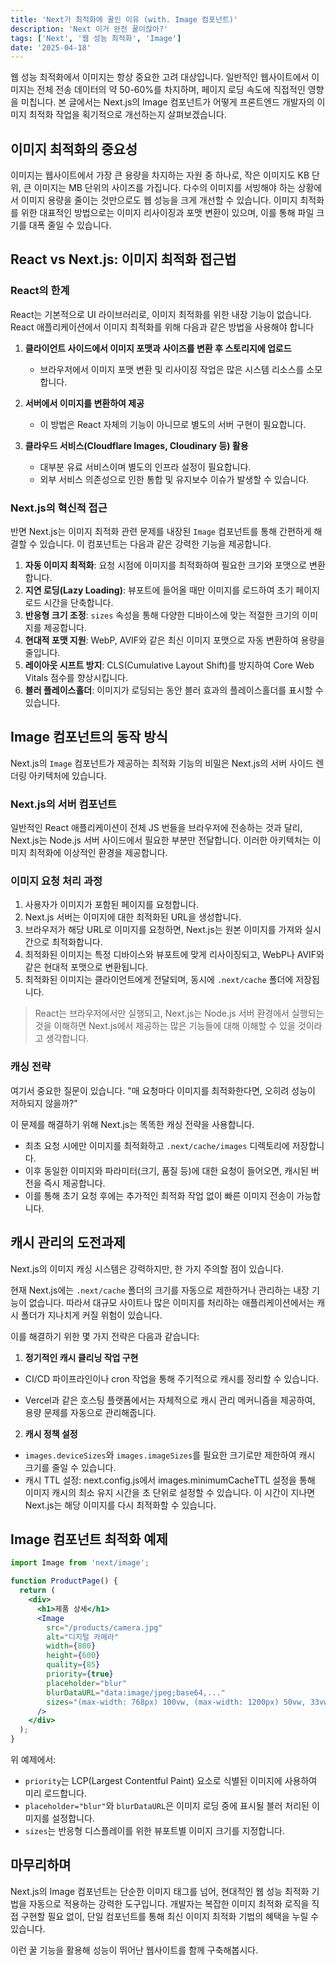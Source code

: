 ```yaml
---
title: 'Next가 최적화에 꿀인 이유 (with. Image 컴포넌트)'
description: 'Next 이거 완전 꿀이잖아?'
tags: ['Next', '웹 성능 최적화', 'Image']
date: '2025-04-18'
---
```


웹 성능 최적화에서 이미지는 항상 중요한 고려 대상입니다. 일반적인 웹사이트에서 이미지는 전체 전송 데이터의 약 50-60%를 차지하며, 페이지 로딩 속도에 직접적인 영향을 미칩니다. 본 글에서는 Next.js의 Image 컴포넌트가 어떻게 프론트엔드 개발자의 이미지 최적화 작업을 획기적으로 개선하는지 살펴보겠습니다.

## 이미지 최적화의 중요성

이미지는 웹사이트에서 가장 큰 용량을 차지하는 자원 중 하나로, 작은 이미지도 KB 단위, 큰 이미지는 MB 단위의 사이즈를 가집니다. 다수의 이미지를 서빙해야 하는 상황에서 이미지 용량을 줄이는 것만으로도 웹 성능을 크게 개선할 수 있습니다. 이미지 최적화를 위한 대표적인 방법으로는 이미지 리사이징과 포맷 변환이 있으며, 이를 통해 파일 크기를 대폭 줄일 수 있습니다.

## React vs Next.js: 이미지 최적화 접근법

### React의 한계

React는 기본적으로 UI 라이브러리로, 이미지 최적화를 위한 내장 기능이 없습니다. React 애플리케이션에서 이미지 최적화를 위해 다음과 같은 방법을 사용해야 합니다

1. **클라이언트 사이드에서 이미지 포맷과 사이즈를 변환 후 스토리지에 업로드**
   - 브라우저에서 이미지 포맷 변환 및 리사이징 작업은 많은 시스템 리소스를 소모합니다.

2. **서버에서 이미지를 변환하여 제공**
   - 이 방법은 React 자체의 기능이 아니므로 별도의 서버 구현이 필요합니다.

3. **클라우드 서비스(Cloudflare Images, Cloudinary 등) 활용**
   - 대부분 유료 서비스이며 별도의 인프라 설정이 필요합니다.
   - 외부 서비스 의존성으로 인한 통합 및 유지보수 이슈가 발생할 수 있습니다.

### Next.js의 혁신적 접근

반면 Next.js는 이미지 최적화 관련 문제를 내장된 `Image` 컴포넌트를 통해 간편하게 해결할 수 있습니다. 이 컴포넌트는 다음과 같은 강력한 기능을 제공합니다.

1. **자동 이미지 최적화**: 요청 시점에 이미지를 최적화하여 필요한 크기와 포맷으로 변환합니다.
2. **지연 로딩(Lazy Loading)**: 뷰포트에 들어올 때만 이미지를 로드하여 초기 페이지 로드 시간을 단축합니다.
3. **반응형 크기 조정**: `sizes` 속성을 통해 다양한 디바이스에 맞는 적절한 크기의 이미지를 제공합니다.
4. **현대적 포맷 지원**: WebP, AVIF와 같은 최신 이미지 포맷으로 자동 변환하여 용량을 줄입니다.
5. **레이아웃 시프트 방지**: CLS(Cumulative Layout Shift)를 방지하여 Core Web Vitals 점수를 향상시킵니다.
6. **블러 플레이스홀더**: 이미지가 로딩되는 동안 블러 효과의 플레이스홀더를 표시할 수 있습니다.

## Image 컴포넌트의 동작 방식

Next.js의 `Image` 컴포넌트가 제공하는 최적화 기능의 비밀은 Next.js의 서버 사이드 렌더링 아키텍처에 있습니다.

### Next.js의 서버 컴포넌트

일반적인 React 애플리케이션이 전체 JS 번들을 브라우저에 전송하는 것과 달리, Next.js는 Node.js 서버 사이드에서 필요한 부분만 전달합니다. 이러한 아키텍처는 이미지 최적화에 이상적인 환경을 제공합니다.

### 이미지 요청 처리 과정

1. 사용자가 이미지가 포함된 페이지를 요청합니다.
2. Next.js 서버는 이미지에 대한 최적화된 URL을 생성합니다.
3. 브라우저가 해당 URL로 이미지를 요청하면, Next.js는 원본 이미지를 가져와 실시간으로 최적화합니다.
4. 최적화된 이미지는 특정 디바이스와 뷰포트에 맞게 리사이징되고, WebP나 AVIF와 같은 현대적 포맷으로 변환됩니다.
5. 최적화된 이미지는 클라이언트에게 전달되며, 동시에 `.next/cache` 폴더에 저장됩니다.

> React는 브라우저에서만 실행되고, Next.js는 Node.js 서버 환경에서 실행되는 것을 이해하면 Next.js에서 제공하는 많은 기능들에 대해 이해할 수 있을 것이라고 생각합니다.

### 캐싱 전략

여기서 중요한 질문이 있습니다. "매 요청마다 이미지를 최적화한다면, 오히려 성능이 저하되지 않을까?"

이 문제를 해결하기 위해 Next.js는 똑똑한 캐싱 전략을 사용합니다.

- 최초 요청 시에만 이미지를 최적화하고 `.next/cache/images` 디렉토리에 저장합니다.
- 이후 동일한 이미지와 파라미터(크기, 품질 등)에 대한 요청이 들어오면, 캐시된 버전을 즉시 제공합니다.
- 이를 통해 초기 요청 후에는 추가적인 최적화 작업 없이 빠른 이미지 전송이 가능합니다.

## 캐시 관리의 도전과제

Next.js의 이미지 캐싱 시스템은 강력하지만, 한 가지 주의할 점이 있습니다.

현재 Next.js에는 `.next/cache` 폴더의 크기를 자동으로 제한하거나 관리하는 내장 기능이 없습니다. 따라서 대규모 사이트나 많은 이미지를 처리하는 애플리케이션에서는 캐시 폴더가 지나치게 커질 위험이 있습니다.

이를 해결하기 위한 몇 가지 전략은 다음과 같습니다:

1. **정기적인 캐시 클리닝 작업 구현**

- CI/CD 파이프라인이나 cron 작업을 통해 주기적으로 캐시를 정리할 수 있습니다.

- Vercel과 같은 호스팅 플랫폼에서는 자체적으로 캐시 관리 메커니즘을 제공하여, 용량 문제를 자동으로 관리해줍니다.

2. **캐시 정책 설정**

- `images.deviceSizes`와 `images.imageSizes`를 필요한 크기로만 제한하여 캐시 크기를 줄일 수 있습니다.
- 캐시 TTL 설정: next.config.js에서 images.minimumCacheTTL 설정을 통해 이미지 캐시의 최소 유지 시간을 초 단위로 설정할 수 있습니다. 이 시간이 지나면 Next.js는 해당 이미지를 다시 최적화할 수 있습니다.

## Image 컴포넌트 최적화 예제

```jsx
import Image from 'next/image';

function ProductPage() {
  return (
    <div>
      <h1>제품 상세</h1>
      <Image
        src="/products/camera.jpg"
        alt="디지털 카메라"
        width={800}
        height={600}
        quality={85}
        priority={true}
        placeholder="blur"
        blurDataURL="data:image/jpeg;base64,..."
        sizes="(max-width: 768px) 100vw, (max-width: 1200px) 50vw, 33vw"
      />
    </div>
  );
}
```

위 예제에서:

- `priority`는 LCP(Largest Contentful Paint) 요소로 식별된 이미지에 사용하여 미리 로드합니다.
- `placeholder="blur"`와 `blurDataURL`은 이미지 로딩 중에 표시될 블러 처리된 이미지를 설정합니다.
- `sizes`는 반응형 디스플레이를 위한 뷰포트별 이미지 크기를 지정합니다.

## 마무리하며

Next.js의 Image 컴포넌트는 단순한 이미지 태그를 넘어, 현대적인 웹 성능 최적화 기법을 자동으로 적용하는 강력한 도구입니다. 개발자는 복잡한 이미지 최적화 로직을 직접 구현할 필요 없이, 단일 컴포넌트를 통해 최신 이미지 최적화 기법의 혜택을 누릴 수 있습니다.

이런 꿀 기능을 활용해 성능이 뛰어난 웹사이트를 함께 구축해봅시다.
